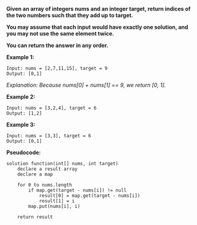 **Given an array of integers nums and an integer target, return indices of the two numbers such that they add up to target.**

**You may assume that each input would have exactly one solution, and you may not use the same element twice.**

**You can return the answer in any order.**

**Example 1:**

    Input: nums = [2,7,11,15], target = 9
    Output: [0,1]
*Explanation: Because nums[0] + nums[1] == 9, we return [0, 1].*

**Example 2:**

    Input: nums = [3,2,4], target = 6
    Output: [1,2]
**Example 3:**

    Input: nums = [3,3], target = 6
    Output: [0,1]

**Pseudocode:**
```
solution function(int[] nums, int target) 
    declare a result array
    declare a map

    for 0 to nums.length 
        if map.get(target - nums[i]) != null
            result[0] = map.get(target - nums[i])
            result[1] = i
        map.put(nums[i], i)
    
    return result